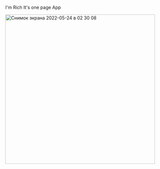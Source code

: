 I'm Rich 
It's one page App

<img width="468" alt="Снимок экрана 2022-05-24 в 02 30 08" src="https://user-images.githubusercontent.com/31437162/169920730-e15ac7f5-1829-40c6-b403-e7b1f612c000.png">

